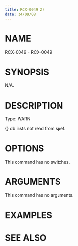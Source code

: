 ```yaml
---
title: RCX-0049(2)
date: 24/09/08
---
```


# NAME

RCX-0049 - RCX-0049

# SYNOPSIS

N/A.

# DESCRIPTION

Type: WARN

{} db insts not read from spef.

# OPTIONS

This command has no switches.

# ARGUMENTS

This command has no arguments.

# EXAMPLES

# SEE ALSO
